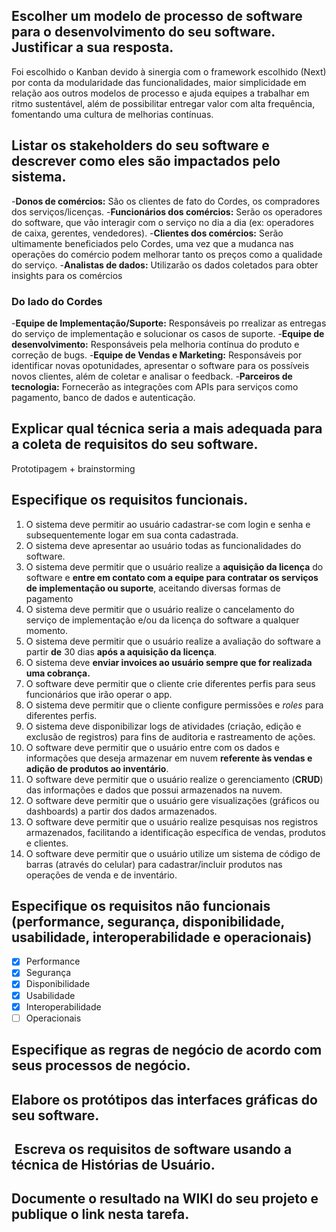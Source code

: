 
## Escolher um modelo de processo de software para o desenvolvimento do seu software. Justificar a sua resposta.

Foi escolhido o Kanban devido à sinergia com o framework escolhido (Next) por conta da modularidade das funcionalidades, maior simplicidade em relação aos outros modelos de processo e ajuda equipes a trabalhar em ritmo sustentável, além de possibilitar entregar valor com alta frequência, fomentando uma cultura de melhorias contínuas.

## Listar os stakeholders do seu software e descrever como eles são impactados pelo sistema.

-**Donos de comércios:** São os clientes de fato do Cordes, os compradores dos serviços/licenças.
-**Funcionários dos comércios:** Serão os operadores do software, que vão interagir com o serviço no dia a dia (ex: operadores de caixa, gerentes, vendedores).
-**Clientes dos comércios:** Serão ultimamente beneficiados pelo Cordes, uma vez que a mudanca nas operações do comércio podem melhorar tanto os preços como a qualidade do serviço.
-**Analistas de dados:** Utilizarão os dados coletados para obter insights para os comércios

### Do lado do Cordes

-**Equipe de Implementação/Suporte:** Responsáveis po rrealizar as entregas do serviço de implementação e solucionar os casos de suporte.
-**Equipe de desenvolvimento:** Responsáveis pela melhoria contínua do produto e correção de bugs.
-**Equipe de Vendas e Marketing:** Responsáveis por identificar novas opotunidades, apresentar o software para os possíveis novos clientes, além de coletar e analisar o feedback.
-**Parceiros de tecnologia:** Fornecerão as integrações com APIs para serviços como pagamento, banco de dados e autenticação.
## Explicar qual técnica seria a mais adequada para a coleta de requisitos do seu software.

Prototipagem + brainstorming
## Especifique os requisitos funcionais.

1. O sistema deve permitir ao usuário cadastrar-se com login e senha e subsequentemente logar em sua conta cadastrada.
2. O sistema deve apresentar ao usuário todas as funcionalidades do software.
3. O sistema deve permitir que o usuário realize a **aquisição da licença** do software e **entre em contato com a equipe para contratar os serviços de implementação ou suporte**, aceitando diversas formas de pagamento
4. O sistema deve permitir que o usuário realize o cancelamento do serviço de implementação e/ou da licença do software a qualquer momento.
5. O sistema deve permitir que o usuário realize a avaliação do software a partir **de** 30 dias **após a aquisição da licença**.
6. O sistema deve **enviar invoices ao usuário sempre que for realizada uma cobrança.**
7. O software deve permitir que o cliente crie diferentes perfis para seus funcionários que irão operar o app.
8. O sistema deve permitir que o cliente configure permissões e *roles* para diferentes perfis.
9. O sistema deve disponibilizar logs de atividades (criação, edição e exclusão de registros) para fins de auditoria e rastreamento de ações.
10. O software deve permitir que o usuário entre com os dados e informações que deseja armazenar em nuvem **referente às vendas e adição de produtos ao inventário**.
11. O software deve permitir que o usuário realize o gerenciamento (**CRUD**) das informações e dados que possui armazenados na nuvem.
12. O software deve permitir que o usuário gere visualizações (gráficos ou dashboards) a partir dos dados armazenados.
13. O software deve permitir que o usuário realize pesquisas nos registros armazenados, facilitando a identificação específica de vendas, produtos e clientes.
14. O software deve permitir que o usuário utilize um sistema de código de barras (através do celular) para cadastrar/incluir produtos nas operações de venda e de inventário.
## Especifique os requisitos não funcionais (performance, segurança, disponibilidade, usabilidade, interoperabilidade e operacionais)

- [x] Performance
- [x] Segurança
- [x] Disponibilidade
- [x] Usabilidade
- [x] Interoperabilidade
- [ ] Operacionais
## Especifique as regras de negócio de acordo com seus processos de negócio.
## Elabore os protótipos das interfaces gráficas do seu software.

##  Escreva os requisitos de software usando a técnica de Histórias de Usuário.
## Documente o resultado na WIKI do seu projeto e publique o link nesta tarefa.